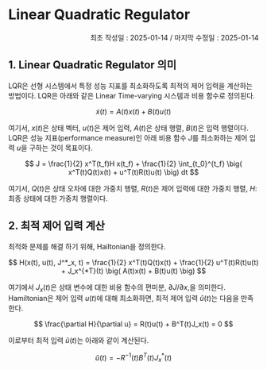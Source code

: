 # Linear Quadratic Regulator

<p align="right">
최초 작성일 : 2025-01-14 / 마지막 수정일 : 2025-01-14
</p>

## 1. Linear Quadratic Regulator 의미

LQR은 선형 시스템에서 특정 성능 지표를 최소화하도록 최적의 제어 입력을 계산하는 방법이다. LQR은 아래와 같은 Linear Time-varying 시스템과 비용 함수로 정의된다.

$$
\dot{x}(t) = A(t)x(t) + B(t)u(t)
$$

여기서, $x(t)$은 상태 벡터, $u(t)$은 제어 입력, $A(t)$은 상태 행렬, $B(t)$은 입력 행렬이다. LQR은 성능 지표(performance measure)인 아래 비용 함수 $J$를 최소화하는 제어 입력 $u$을 구하는 것이 목표이다.

$$
J = \frac{1}{2} x^T(t_f)H x(t_f) + \frac{1}{2} \int_{t_0}^{t_f} \big( x^T(t)Q(t)x(t) + u^T(t)R(t)u(t) \big) dt
$$

여기서, $Q(t)$은 상태 오차에 대한 가중치 행렬, $R(t)$은 제어 입력에 대한 가중치 행렬, $H$: 최종 상태에 대한 가중치 행렬이다.

## 2. 최적 제어 입력 계산

최적화 문제를 해결 하기 위해, Hailtonian을 정의한다. 

$$
H(x(t), u(t), J^*_x, t) = \frac{1}{2} x^T(t)Q(t)x(t) + \frac{1}{2} u^T(t)R(t)u(t) + J_x^{*T}(t) \big( A(t)x(t) + B(t)u(t) \big)
$$

여기에서 $J_x(t)$은 상태 변수에 대한 비용 함수의 편미분, $\partial J / \partial x$,을 의미한다. Hamiltonian은 제어 입력 $u(t)$에 대해 최소화하면, 최적 제어 입력 $\hat{u}(t)$는 다음을 만족한다.

$$
\frac{\partial H}{\partial u} = R(t)u(t) + B^T(t)J_x(t) = 0
$$

이로부터 최적 입력 $\hat{u}(t)$는 아래와 같이 계산된다.

$$
\hat{u}(t) = -R^{-1}(t)B^T(t)J^*_x(t)
$$

